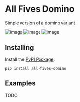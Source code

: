 All Fives Domino
================

Simple version of a domino variant

![image](https://img.shields.io/pypi/v/jhdata?style=flat-square)
![image](https://img.shields.io/static/v1?label=pytest&message=1+failed%2C+1+tests&color=critical&style=flat-square)
![image](https://img.shields.io/static/v1?label=coverage&message=63%25&color=yellow&style=flat-square)

## Installing

Install the [PyPI Package](https://pypi.org/project/all-fives-domino/):

    pip install all-fives-domino

## Examples

TODO
